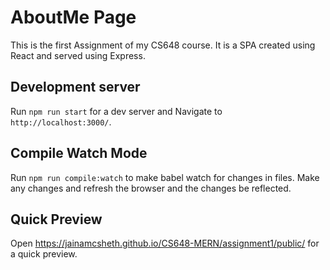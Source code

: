 # AboutMe Page

This is the first Assignment of my CS648 course. It is a SPA created using React and served using Express.

## Development server

Run `npm run start` for a dev server and Navigate to `http://localhost:3000/`.

## Compile Watch Mode

Run `npm run compile:watch` to make babel watch for changes in files. Make any changes and refresh the browser and the changes be reflected.

## Quick Preview

Open https://jainamcsheth.github.io/CS648-MERN/assignment1/public/ for a quick preview.
